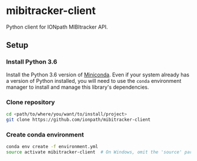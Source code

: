 # mibitracker-client

Python client for IONpath MIBItracker API.

## Setup

### Install Python 3.6
Install the Python 3.6 version of [Miniconda](https://conda.io/miniconda.html).
Even if your system already has a version of Python installed, you will need
to use the `conda` environment manager to install and manage this
library's dependencies.

### Clone repository
```bash
cd <path/to/where/you/want/to/install/project>
git clone https://github.com/ionpath/mibitracker-client
```

### Create conda environment
```bash
conda env create -f environment.yml
source activate mibitracker-client  # On Windows, omit the 'source' part
```
